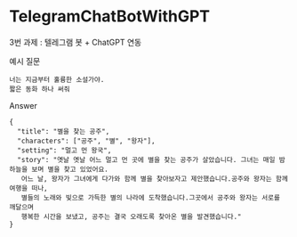 # TelegramChatBotWithGPT

3번 과제 : 텔레그램 봇 + ChatGPT 연동 <br>

예시 질문

    너는 지금부터 훌륭한 소설가야.
    짧은 동화 하나 써줘
    
    
Answer

```    
{
  "title": "별을 찾는 공주",
  "characters": ["공주", "별", "왕자"],
  "setting": "멀고 먼 왕국",
  "story": "옛날 옛날 어느 멀고 먼 곳에 별을 찾는 공주가 살았습니다. 그녀는 매일 밤하늘을 보며 별을 찾고 있었어요.
   어느 날, 왕자가 그녀에게 다가와 함께 별을 찾아보자고 제안했습니다.공주와 왕자는 함께 여행을 떠나,
   별들의 노래와 빛으로 가득한 별의 나라에 도착했습니다.그곳에서 공주와 왕자는 서로를 깨달으며
   행복한 시간을 보냈고, 공주는 결국 오래도록 찾아온 별을 발견했습니다."
}
 ```    


